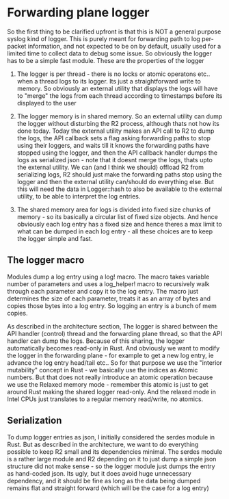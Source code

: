 # Forwarding plane logger

So the first thing to be clarified upfront is that this is NOT a general purpose syslog kind of logger. This is purely meant for forwarding path to log per-packet information, and not expected to be on by default, usually used for a limited time to collect data to debug some issue. So obviously the logger has to be a simple fast module. These are the properties of the logger

1. The logger is per thread - there is no locks or atomic operatons etc.. when a thread logs to its logger. Its just a straightforward write to memory. So obviously an external utility that displays the logs will have to "merge" the logs from each thread according to timestamps before its displayed to the user

2. The logger memory is in shared memory. So an external utility can dump the logger without disturbing the R2 process, although thats not how its done today. Today the external utility makes an API call to R2 to dump the logs, the API callback sets a flag asking forwarding paths to stop using their loggers, and waits till it knows the forwarding paths have stopped using the logger, and then the API callback handler dumps the logs as serialized json - note that it doesnt merge the logs, thats upto the external utility. We can (and I think we should) offload R2 from serializing logs, R2 should just make the forwarding paths stop using the logger and then the external utility can/should do everything else. But this will need the data in Logger::hash to also be available to the external utility, to be able to interpret the log entries.

3. The shared memory area for logs is divided into fixed size chunks of memory - so its basically a circular list of fixed size objects. And hence obviously each log entry has a fixed size and hence theres a max limit to what can be dumped in each log entry - all these choices are to keep the logger simple and fast.

## The logger macro

Modules dump a log entry using a log! macro. The macro takes variable number of parameters and uses a log_helper! macro to recursively walk through each parameter and copy it to the log entry. The macro just determines the size of each parameter, treats it as an array of bytes and copies those bytes into a log entry. So logging an entry is a bunch of mem copies.

As described in the architecture section, The logger is shared between the API handler (control) thread and the forwarding plane thread, so that the API handler can dump the logs. Because of this sharing, the logger automatically becomes read-only in Rust. And obviously we want to modify the logger in the forwarding plane - for example to get a new log entry, ie advance the log entry head/tail etc.. So for that purpose we use the "interior mutability" concept in Rust - we basically use the indices as Atomic numbers. But that does not really introduce an atomic operation because we use the Relaxed memory mode - remember this atomic is just to get around Rust making the shared logger read-only. And the relaxed mode in Intel CPUs just translates to a regular memory read/write, no atomics.

## Serialization

To dump logger entries as json, I initially considered the serdes module in Rust. But as described in the architecture, we want to do everything possible to keep R2 small and its dependencies minimal. The serdes module is a rather large module and R2 depending on it to just dump a simple json structure did not make sense - so the logger module just dumps the entry as hand-coded json. Its ugly, but it does avoid huge unnecessary dependency, and it should be fine as long as the data being dumped remains flat and straight forward (which will be the case for a log entry)

